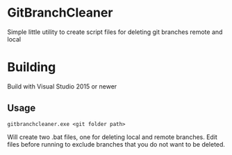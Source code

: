 # GitBranchCleaner
Simple little utility to create script files for deleting git branches remote and local

# Building
Build with Visual Studio 2015 or newer

## Usage
```
gitbranchcleaner.exe <git folder path>
```

Will create two .bat files, one for deleting local and remote branches. Edit files before running to exclude branches that you do not want to be deleted.
